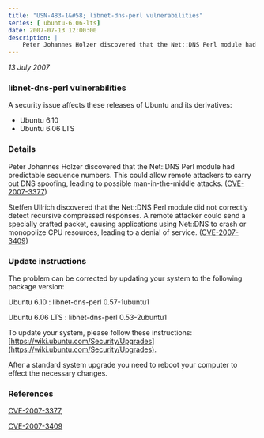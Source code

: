 ```yaml
---
title: "USN-483-1&#58; libnet-dns-perl vulnerabilities"
series: [ ubuntu-6.06-lts]
date: 2007-07-13 12:00:00
description: |
    Peter Johannes Holzer discovered that the Net::DNS Perl module had predictable sequence numbers.  This could allow remote attackers to carry out DNS spoofing, leading to possible man-in-the-middle attacks. ([CVE-2007-3377](http://people.ubuntu.com/~ubuntu-security/cve/CVE-2007-3377))
--- 
```

 
 

*13 July 2007*

### libnet-dns-perl vulnerabilities

A security issue affects these releases of Ubuntu and its derivatives:

* Ubuntu 6.10
* Ubuntu 6.06 LTS

### Details

Peter Johannes Holzer discovered that the Net::DNS Perl module had predictable sequence numbers. This could allow remote attackers to carry out DNS spoofing, leading to possible man-in-the-middle attacks. ([CVE-2007-3377](http://people.ubuntu.com/~ubuntu-security/cve/CVE-2007-3377))

Steffen Ullrich discovered that the Net::DNS Perl module did not correctly detect recursive compressed responses. A remote attacker could send a specially crafted packet, causing applications using Net::DNS to crash or monopolize CPU resources, leading to a denial of service. ([CVE-2007-3409](http://people.ubuntu.com/~ubuntu-security/cve/CVE-2007-3409))

### Update instructions

The problem can be corrected by updating your system to the following package version:

Ubuntu 6.10
 : libnet-dns-perl <span>0.57-1ubuntu1</span>

Ubuntu 6.06 LTS
 : libnet-dns-perl <span>0.53-2ubuntu1</span>

To update your system, please follow these instructions: [https://wiki.ubuntu.com/Security/Upgrades](https://wiki.ubuntu.com/Security/Upgrades).

After a standard system upgrade you need to reboot your computer to effect the necessary changes.

### References

 
 [CVE-2007-3377](http://people.ubuntu.com/~ubuntu-security/cve/CVE-2007-3377), 

 [CVE-2007-3409](http://people.ubuntu.com/~ubuntu-security/cve/CVE-2007-3409)
 

